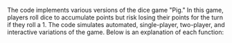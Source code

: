 The code implements various versions of the dice game "Pig." In this game, players roll dice to accumulate points but risk losing their points for the turn if they roll a 1. The code simulates automated, single-player, two-player, and interactive variations of the game. Below is an explanation of each function:
